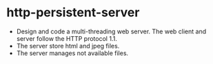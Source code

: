 # http-persistent-server
- Design and code a multi-threading web server. The web client and server follow the HTTP protocol 1.1.
- The server store html and jpeg files.
- The server manages not available files.

